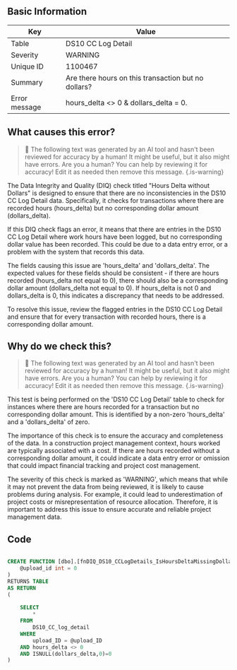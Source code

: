 ## Basic Information
| Key         | Value          |
|-------------|----------------|
| Table       | DS10 CC Log Detail |
| Severity    | WARNING |
| Unique ID   | 1100467   |
| Summary     | Are there hours on this transaction but no dollars? |
| Error message | hours_delta <> 0 & dollars_delta = 0. |

## What causes this error?

> :robot: The following text was generated by an AI tool and hasn't been reviewed for accuracy by a human! It might be useful, but it also might have errors. Are you a human? You can help by reviewing it for accuracy! Edit it as needed then remove this message.
{.is-warning}

The Data Integrity and Quality (DIQ) check titled "Hours Delta without Dollars" is designed to ensure that there are no inconsistencies in the DS10 CC Log Detail data. Specifically, it checks for transactions where there are recorded hours (hours_delta) but no corresponding dollar amount (dollars_delta).

If this DIQ check flags an error, it means that there are entries in the DS10 CC Log Detail where work hours have been logged, but no corresponding dollar value has been recorded. This could be due to a data entry error, or a problem with the system that records this data.

The fields causing this issue are 'hours_delta' and 'dollars_delta'. The expected values for these fields should be consistent - if there are hours recorded (hours_delta not equal to 0), there should also be a corresponding dollar amount (dollars_delta not equal to 0). If hours_delta is not 0 and dollars_delta is 0, this indicates a discrepancy that needs to be addressed. 

To resolve this issue, review the flagged entries in the DS10 CC Log Detail and ensure that for every transaction with recorded hours, there is a corresponding dollar amount.
## Why do we check this?

> :robot: The following text was generated by an AI tool and hasn't been reviewed for accuracy by a human! It might be useful, but it also might have errors. Are you a human? You can help by reviewing it for accuracy! Edit it as needed then remove this message.
{.is-warning}

This test is being performed on the 'DS10 CC Log Detail' table to check for instances where there are hours recorded for a transaction but no corresponding dollar amount. This is identified by a non-zero 'hours_delta' and a 'dollars_delta' of zero. 

The importance of this check is to ensure the accuracy and completeness of the data. In a construction project management context, hours worked are typically associated with a cost. If there are hours recorded without a corresponding dollar amount, it could indicate a data entry error or omission that could impact financial tracking and project cost management.

The severity of this check is marked as 'WARNING', which means that while it may not prevent the data from being reviewed, it is likely to cause problems during analysis. For example, it could lead to underestimation of project costs or misrepresentation of resource allocation. Therefore, it is important to address this issue to ensure accurate and reliable project management data.
## Code

```sql

CREATE FUNCTION [dbo].[fnDIQ_DS10_CCLogDetails_IsHoursDeltaMissingDollarsDelta] (
	@upload_id int = 0
)
RETURNS TABLE
AS RETURN
(
	
	SELECT 
		*
	FROM 
		DS10_CC_log_detail
	WHERE 
		upload_ID = @upload_ID
	AND hours_delta <> 0
	AND ISNULL(dollars_delta,0)=0
)
```
